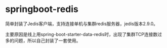 # springboot-redis
简单封装了Jedis客户端，支持连接单机与集群redis服务器，jedis版本2.9.0。

主要原因是线上用spring-boot-starter-data-redis时，出现了集群TCP连接数过多的问题，所以自己封装了一套使用。
